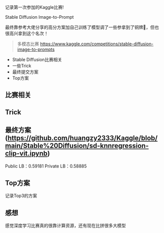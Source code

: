 记录第一次参加的Kaggle比赛!

Stable Diffusion Image-to-Prompt

最终靠参考大佬分享的高分方案加自己训练了模型调了一些参拿到了铜牌🥉，但也很高兴拿到这个名次！
>多模态比赛 https://www.kaggle.com/competitions/stable-diffusion-image-to-prompts

* Stable Diffusion比赛相关
* 一些Trick
* 最终提交方案
* Top方案


## 比赛相关

## Trick

## 最终方案(https://github.com/huangzy2333/Kaggle/blob/main/Stable%20Diffusion/sd-knnregression-clip-vit.ipynb)
Public LB：0.59181  Private LB：0.58885

## Top方案
记录Top3的方案

## 感想
感觉深度学习比赛真的很靠计算资源，还有现在比拼很多大模型



